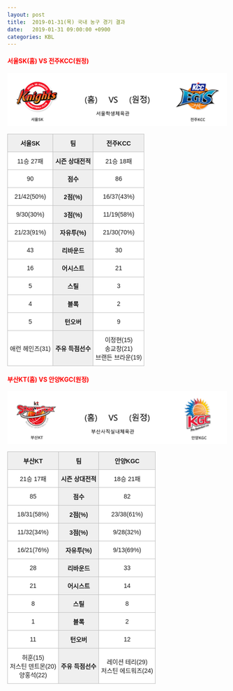 ```yaml
---
layout: post
title:  2019-01-31(목) 국내 농구 경기 결과
date:   2019-01-31 09:00:00 +0900
categories: KBL
---
```


#### <span style="color:red"> 서울SK(홈) VS 전주KCC(원정) </span>
![서울SK_전주KCC.png](../images/kbl/match/서울SK_전주KCC.png)

<style type="text/css">
.tg  {border-collapse:collapse;border-spacing:0;}
.tg td{font-family:Arial, sans-serif;font-size:14px;padding:10px 5px;border-style:solid;border-width:1px;overflow:hidden;word-break:normal;border-color:#c0c0c0;}
.tg th{font-family:Arial, sans-serif;font-size:14px;font-weight:normal;padding:10px 5px;border-style:solid;border-width:1px;overflow:hidden;word-break:normal;border-color:#c0c0c0;}
.tg .tg-dcpn{background-color:#ffffff;border-color:#c0c0c0;text-align:center;vertical-align:middle}
.tg .tg-txr3{background-color:#ffffff;border-color:#c0c0c0;text-align:center;vertical-align:middle}
.tg .tg-o8le{background-color:#efefef;border-color:#c0c0c0;text-align:center;vertical-align:middle}
.tg .tg-rr9t{font-weight:bold;background-color:#efefef;border-color:#c0c0c0;text-align:center;vertical-align:middle}
.tg .tg-wazi{background-color:#efefef;border-color:#c0c0c0;text-align:center;vertical-align:middle}
</style>

<table class="tg">
  <tr>
    <th class="tg-rr9t">서울SK</th>
    <th class="tg-rr9t">팀</th>
    <th class="tg-rr9t">전주KCC</th>
  </tr>
  <tr>
    <td class="tg-dcpn">11승 27패</td>
    <td class="tg-rr9t">시즌 상대전적</td>
    <td class="tg-dcpn">21승 18패</td>
  </tr>
  <tr>
    <td class="tg-dcpn">90</td>
    <td class="tg-rr9t">점수</td>
    <td class="tg-dcpn">86</td>
  </tr>
  <tr>
    <td class="tg-dcpn">21/42(50%)</td>
    <td class="tg-rr9t">2점(%)</td>
    <td class="tg-dcpn">16/37(43%)</td>
  </tr>
  <tr>
    <td class="tg-dcpn">9/30(30%)</td>
    <td class="tg-rr9t">3점(%)</td>
    <td class="tg-dcpn">11/19(58%)</td>
  </tr>
  <tr>
    <td class="tg-dcpn">21/23(91%)</td>
    <td class="tg-rr9t">자유투(%)</td>
    <td class="tg-dcpn">21/30(70%)</td>
  </tr>
  <tr>
    <td class="tg-dcpn">43</td>
    <td class="tg-rr9t">리바운드</td>
    <td class="tg-dcpn">30</td>
  </tr>
  <tr>
    <td class="tg-dcpn">16</td>
    <td class="tg-rr9t">어시스트</td>
    <td class="tg-dcpn">21</td>
  </tr>
  <tr>
    <td class="tg-dcpn">5</td>
    <td class="tg-rr9t">스틸</td>
    <td class="tg-dcpn">3</td>
  </tr>
  <tr>
    <td class="tg-dcpn">4</td>
    <td class="tg-rr9t">블록</td>
    <td class="tg-dcpn">2</td>
  </tr>
  <tr>
    <td class="tg-dcpn">5</td>
    <td class="tg-rr9t">턴오버</td>
    <td class="tg-dcpn">9</td>
  </tr>
  <tr>
    <td class="tg-dcpn">애런 헤인즈(31)</td>
    <td class="tg-rr9t">주유 득점선수</td>
    <td class="tg-dcpn">이정현(15)<br>송교창(21)<br>브랜든 브라운(19)</td>
  </tr>
</table>

#### <span style="color:red"> 부산KT(홈) VS 안양KGC(원정) </span>
![부산KT_안양KGC.png](../images/kbl/match/부산KT_안양KGC.png)

<style type="text/css">
.tg  {border-collapse:collapse;border-spacing:0;}
.tg td{font-family:Arial, sans-serif;font-size:14px;padding:10px 5px;border-style:solid;border-width:1px;overflow:hidden;word-break:normal;border-color:#c0c0c0;}
.tg th{font-family:Arial, sans-serif;font-size:14px;font-weight:normal;padding:10px 5px;border-style:solid;border-width:1px;overflow:hidden;word-break:normal;border-color:#c0c0c0;}
.tg .tg-dcpn{background-color:#ffffff;border-color:#c0c0c0;text-align:center;vertical-align:middle}
.tg .tg-txr3{background-color:#ffffff;border-color:#c0c0c0;text-align:center;vertical-align:middle}
.tg .tg-o8le{background-color:#efefef;border-color:#c0c0c0;text-align:center;vertical-align:middle}
.tg .tg-rr9t{font-weight:bold;background-color:#efefef;border-color:#c0c0c0;text-align:center;vertical-align:middle}
.tg .tg-wazi{background-color:#efefef;border-color:#c0c0c0;text-align:center;vertical-align:middle}
</style>

<table class="tg">
  <tr>
    <th class="tg-rr9t">부산KT</th>
    <th class="tg-rr9t">팀</th>
    <th class="tg-rr9t">안양KGC</th>
  </tr>
  <tr>
    <td class="tg-dcpn">21승 17패</td>
    <td class="tg-rr9t">시즌 상대전적</td>
    <td class="tg-dcpn">18승 21패</td>
  </tr>
  <tr>
    <td class="tg-dcpn">85</td>
    <td class="tg-rr9t">점수</td>
    <td class="tg-dcpn">82</td>
  </tr>
  <tr>
    <td class="tg-dcpn">18/31(58%)</td>
    <td class="tg-rr9t">2점(%)</td>
    <td class="tg-dcpn">23/38(61%)</td>
  </tr>
  <tr>
    <td class="tg-dcpn">11/32(34%)</td>
    <td class="tg-rr9t">3점(%)</td>
    <td class="tg-dcpn">9/28(32%)</td>
  </tr>
  <tr>
    <td class="tg-dcpn">16/21(76%)</td>
    <td class="tg-rr9t">자유투(%)</td>
    <td class="tg-dcpn">9/13(69%)</td>
  </tr>
  <tr>
    <td class="tg-dcpn">28</td>
    <td class="tg-rr9t">리바운드</td>
    <td class="tg-dcpn">33</td>
  </tr>
  <tr>
    <td class="tg-dcpn">21</td>
    <td class="tg-rr9t">어시스트</td>
    <td class="tg-dcpn">14</td>
  </tr>
  <tr>
    <td class="tg-dcpn">8</td>
    <td class="tg-rr9t">스틸</td>
    <td class="tg-dcpn">8</td>
  </tr>
  <tr>
    <td class="tg-dcpn">1</td>
    <td class="tg-rr9t">블록</td>
    <td class="tg-dcpn">2</td>
  </tr>
  <tr>
    <td class="tg-dcpn">11</td>
    <td class="tg-rr9t">턴오버</td>
    <td class="tg-dcpn">12</td>
  </tr>
  <tr>
    <td class="tg-dcpn">허훈(15)<br>저스틴 덴트몬(20)<br>양홍석(22)</td>
    <td class="tg-rr9t">주유 득점선수</td>
    <td class="tg-dcpn">레이션 테리(29)<br>저스틴 에드워즈(24)</td>
  </tr>
</table>
